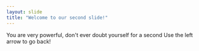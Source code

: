```yaml
---
layout: slide
title: "Welcome to our second slide!"
---
```

You are very powerful, don't ever doubt yourself for a second
Use the left arrow to go back!
